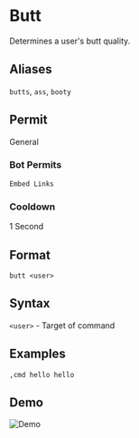 # Butt
Determines a user's butt quality.

## Aliases
`butts`, `ass`, `booty`
## Permit
General
### Bot Permits
`Embed Links`
### Cooldown
1 Second
## Format
`butt <user>`
## Syntax
`<user>` - Target of command
## Examples
`,cmd hello hello`
## Demo 
![Demo](https://i.ibb.co/dmMgVMz/butt.gif)
